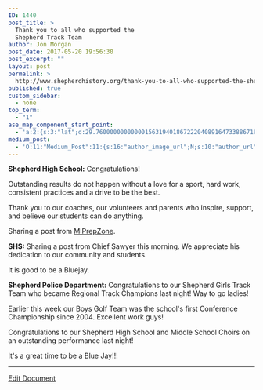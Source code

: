 ```yaml
---
ID: 1440
post_title: >
  Thank you to all who supported the
  Shepherd Track Team
author: Jon Morgan
post_date: 2017-05-20 19:56:30
post_excerpt: ""
layout: post
permalink: >
  http://www.shepherdhistory.org/thank-you-to-all-who-supported-the-shepherd-track-team/
published: true
custom_sidebar:
  - none
top_term:
  - "1"
ase_map_component_start_point:
  - 'a:2:{s:3:"lat";d:29.760000000000001563194018672220408916473388671875;s:3:"lng";d:-95.3799999999999954525264911353588104248046875;}'
medium_post:
  - 'O:11:"Medium_Post":11:{s:16:"author_image_url";N;s:10:"author_url";N;s:11:"byline_name";N;s:12:"byline_email";N;s:10:"cross_link";s:2:"no";s:2:"id";N;s:21:"follower_notification";s:3:"yes";s:7:"license";s:19:"all-rights-reserved";s:14:"publication_id";s:12:"881fb60cdbf3";s:6:"status";s:4:"none";s:3:"url";N;}'
---
```

<p><b>Shepherd High School:</b> Congratulations!</p>
<p>Outstanding results do not happen without a love for a sport, hard work, consistent practices and a drive to be the best.</p>
<p>Thank you to our coaches, our volunteers and parents who inspire, support, and believe our students can do anything.</p>
<p>Sharing a post from <a href="https://www.facebook.com/MIPrepZone-210059812360666/?fref=mentions">MIPrepZone</a>.</p>
<p></p>
<p><b>SHS:</b> Sharing a post from Chief Sawyer this morning. We appreciate his dedication to our community and students.</p>
<p>It is good to be a Bluejay.</p>
<p></p>
<p><b>Shepherd Police Department:</b> Congratulations to our Shepherd Girls Track Team who became Regional Track Champions last night! Way to go ladies!</p>
<p>Earlier this week our Boys Golf Team was the school's first Conference Championship since 2004. Excellent work guys!</p>
<p>Congratulations to our Shepherd High School and Middle School Choirs on an outstanding performance last night!</p>
<p>It's a great time to be a Blue Jay!!!</p>
<p></p>
<p><hr></p>
<p><a href="https://docs.google.com/document/d/1QE_v1DnadYY2LSkgEEDi0TXGrTYRQ5dQjgJerdeMpmk/edit?usp=sharing">Edit Document</a></p>
<p></p>
<p></p>